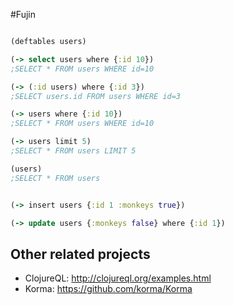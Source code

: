 #Fujin

```clojure

(deftables users)

(-> select users where {:id 10})
;SELECT * FROM users WHERE id=10

(-> (:id users) where {:id 3})
;SELECT users.id FROM users WHERE id=3

(-> users where {:id 10})
;SELECT * FROM users WHERE id=10

(-> users limit 5)
;SELECT * FROM users LIMIT 5

(users)
;SELECT * FROM users


(-> insert users {:id 1 :monkeys true})

(-> update users {:monkeys false} where {:id 1})
```


## Other related projects
* ClojureQL: http://clojureql.org/examples.html
* Korma: https://github.com/korma/Korma
